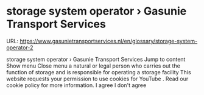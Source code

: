 # storage system operator › Gasunie Transport Services

URL: https://www.gasunietransportservices.nl/en/glossary/storage-system-operator-2

storage system operator › Gasunie Transport Services
Jump to content
Show menu
Close menu
a natural or legal person who carries out the function of storage and is responsible for operating a
storage facility
This website requests your permission to use cookies for
YouTube
. Read our
cookie policy
for more information.
I agree
I don't agree